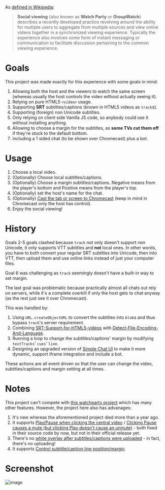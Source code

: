 As [defined in Wikipedia](https://en.wikipedia.org/wiki/Social_viewing):

>**Social viewing** (also known as **Watch Party** or **GroupWatch**) describes a recently developed practice revolving around the ability for multiple users to aggregate from multiple sources and view online videos together in a synchronized viewing experience. Typically the experience also involves some form of instant messaging or communication to facilitate discussion pertaining to the common viewing experience.

# Goals
This project was made exactly for this experience with some goals in mind:
1. Allowing both the host and the viewers to watch the same screen (whereas usually the host controls the video without actually seeing it).
1. Relying on pure HTML5 `<video>` usage.
1. Supporting **SRT** subtitles/captions (known in HTML5 videos as `track`s).
1. Supporting (foreign) non Unicode subtitles.
1. Only relying on client side Vanilla JS code, so anybody could use it without installing anything.
1. Allowing to choose a margin for the subtitles, as **some TVs cut them off** if they're stuck to the default bottom.
1. Including a 1 sided chat (to be shown over Chromecast) plus a bot.

# Usage
1. Choose a local video.
1. (Optionally) Choose local subtitles/captions.
1. (Optionally) Choose a margin subtitles/captions. Negative means from the player's bottom and Positive means from the player's top.
1. (Optionally) set the host's name for the chat.
1. (Optionally) [Cast the tab or screen to Chromecast](https://support.google.com/chromecast/answer/3228332) (keep in mind in Chromecast only the host has control).
1. Enjoy the social viewing!

# History
Goals 2-5 goals clashed because `track` not only doesn't support non Unicode, it only supports VTT subtitles and **not** local ones. In other words, you have to both convert your regular SRT subtitles into Unicode, then into VTT, then upload them and use online links instead of just your computer files.

Goal 6 was challenging as `track` seemingly doesn't have a built-in way to set margin.

The last goal was problematic because practically almost all chats out rely on servers, while it's a complete overkill if only the host gets to chat anyway (as the rest just see it over Chromecast).

This was handled by:
1. Using `URL.createObjectURL` to convert the subtitles into `blob`s and thus bypass `track`'s server requirement.
1. Combining [SRT-Support-for-HTML5-videos](https://github.com/codeit-ninja/SRT-Support-for-HTML5-videos) with [Detect-File-Encoding-And-Language](https://github.com/gignupg/Detect-File-Encoding-And-Language).
1. Running a loop to change the subtitles/captions' margin by modifying `textTracks`' `cues`' `line`.
1. Designing an upgraded version of [Simple Chat UI](https://codepen.io/sajadhsm/pen/odaBdd) to make it more dynamic, support iframe integration and include a bot.

These actions are all event driven so that the user can change the video, subtitles/captions and margin setting at all times.

# Notes
This project can't compete with [this watchparty project](https://github.com/howardchung/watchparty) which has many other features.
However, the project here also has advanages:
1. It's new whereas the aforementioned project died more than a year ago.
1. It supports [Play/Pause when clicking the central video](https://github.com/howardchung/watchparty/issues/509) / [Clicking Pause causes a mute (but clicking Play doesn't cause an unmute)](https://github.com/howardchung/watchparty/issues/681) - both fixed in their source code by now, but not in their official release yet.
1. There's no [white overlay after subtitles/captions were uploaded](https://github.com/howardchung/watchparty/issues/510) - in fact, there's no uploading!
1. It supports [Control subtitle/caption line position/margin](https://github.com/howardchung/watchparty/issues/511).

# Screenshot
![image](https://user-images.githubusercontent.com/1773306/178153606-408892ff-e80f-4513-aa15-114b6d4bc769.png)
